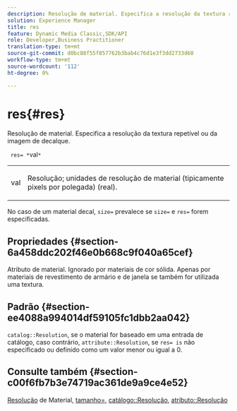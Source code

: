 ```yaml
---
description: Resolução de material. Especifica a resolução da textura repetível ou da imagem de decalque.
solution: Experience Manager
title: res
feature: Dynamic Media Classic,SDK/API
role: Developer,Business Practitioner
translation-type: tm+mt
source-git-commit: d0bc88f55f857762b3bab4c76d1e3f3dd2733d60
workflow-type: tm+mt
source-wordcount: '112'
ht-degree: 0%

---
```



# res{#res}

Resolução de material. Especifica a resolução da textura repetível ou da imagem de decalque.

` res= *`val`*`

<table id="simpletable_2004B804D46E43C090E59BBFF8144598"> 
 <tr class="strow"> 
  <td class="stentry"> <p> <span class="varname"> val  </span> </p> </td> 
  <td class="stentry"> <p>Resolução; unidades de resolução de material (tipicamente pixels por polegada) (real). </p> </td> 
 </tr> 
</table>

No caso de um material decal, `size=` prevalece se `size=` e `res=` forem especificadas.

## Propriedades {#section-6a458ddc202f46e0b668c9f040a65cef}

Atributo de material. Ignorado por materiais de cor sólida. Apenas por materiais de revestimento de armário e de janela se também for utilizada uma textura.

## Padrão {#section-ee4088a994014df59105fc1dbb2aa042}

`catalog::Resolution`, se o material for baseado em uma entrada de catálogo, caso contrário,  `attribute::Resolution`, se  `res= is` não especificado ou definido como um valor menor ou igual a 0.

## Consulte também {#section-c00f6fb7b3e74719ac361de9a9ce4e52}

[Resolução](../../../../../ir-api/http-protocol/image-rendering-api-ref/c-ir-http-protocol-ref/c-ir-http-protocol-syntax-and-features/c-ir-vignettes/c-ir-material-resolution.md#concept-f60103c64e324e2cae78bd76dfb4de8b) de Material,  [tamanho=](../../../../../ir-api/http-protocol/image-rendering-api-ref/c-ir-http-protocol-ref/c-ir-http-protocol-command-reference/r-ir-http-size.md#reference-1220d6fbcde4479aba91de7adacdc988),  [catálogo::Resolução](../../../../../ir-api/material-cat/image-rendering-api-ref/c-ir-material-catalog/c-ir-material-data-reference/r-ir-resolution-dataref.md#reference-6a2d64c2d72b438fade58a3391569da7),  [atributo::Resolução](../../../../../ir-api/material-cat/image-rendering-api-ref/c-ir-material-catalog/c-ir-attributes-reference/r-ir-resolution.md#reference-09fe14e6bfbf4db6b7f4369fffecc806)
